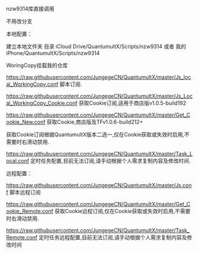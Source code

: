 nzw9314库直接调用


不用改分支


本地配置：

建立本地文件夹 目录 iCloud Drive/QuantumultX/Scripts/nzw9314 或者 我的iPhone/QuantumultX/Scripts/nzw9314

WoringCopy挂载我的仓库



https://raw.githubusercontent.com/JungegeCN/QuantumultX/master/Js_local_WorkingCopy.conf 脚本订阅.

https://raw.githubusercontent.com/JungegeCN/QuantumultX/master/Js_Local_WorkingCopy_Cookie.conf 获取Cookie订阅,适用于商店版v1.0.5-build192

https://raw.githubusercontent.com/JungegeCN/QuantumultX/master/Get_Cookie_New.conf 获取Cookie,商店版及TFv1.0.6-build212+

获取Cookie订阅根据QuantumultX版本二选一,仅在Cookie获取或失效时启用,不需要时右滑动禁用.

https://raw.githubusercontent.com/JungegeCN/QuantumultX/master/Task_Local.conf 定时任务配置,目前无法订阅,请手动根据个人需求复制内容及修改时间.

远程配置：

https://raw.githubusercontent.com/JungegeCN/QuantumultX/master/Js.conf 脚本远程订阅

https://raw.githubusercontent.com/JungegeCN/QuantumultX/master/Get_Cookie_Remote.conf 获取Cookie远程订阅,仅在Cookie获取或失效时启用,不需要时右滑动禁用.

https://raw.githubusercontent.com/JungegeCN/QuantumultX/master/Task_Remote.conf 定时任务远程配置,目前无法订阅,请手动根据个人需求复制内容及修改时间
